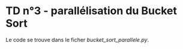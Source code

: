# TD n°3 - parallélisation du Bucket Sort

Le code se trouve dans le ficher *bucket_sort_parallele.py*.